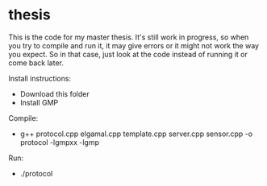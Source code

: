 # thesis
This is the code for my master thesis. It's still work in progress, so when you try to compile and run it, it may give errors or it might not work the way you expect. So in that case, just look at the code instead of running it or come back later.

Install instructions:
- Download this folder
- Install GMP

Compile:
- g++ protocol.cpp elgamal.cpp template.cpp server.cpp sensor.cpp -o protocol -lgmpxx -lgmp

Run:
- ./protocol
